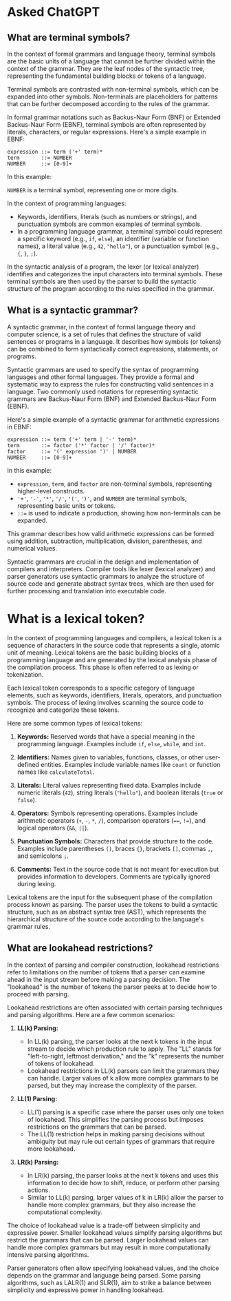 # Asked ChatGPT
## What are terminal symbols?

In the context of formal grammars and language theory, terminal symbols are the basic units of a language that cannot be further divided within the context of the grammar. They are the leaf nodes of the syntactic tree, representing the fundamental building blocks or tokens of a language.

Terminal symbols are contrasted with non-terminal symbols, which can be expanded into other symbols. Non-terminals are placeholders for patterns that can be further decomposed according to the rules of the grammar.

In formal grammar notations such as Backus-Naur Form (BNF) or Extended Backus-Naur Form (EBNF), terminal symbols are often represented by literals, characters, or regular expressions. Here's a simple example in EBNF:

```ebnf
expression ::= term ('+' term)*
term       ::= NUMBER
NUMBER     ::= [0-9]+
```

In this example:

 `NUMBER` is a terminal symbol, representing one or more digits.

In the context of programming languages:

- Keywords, identifiers, literals (such as numbers or strings), and punctuation symbols are common examples of terminal symbols.
- In a programming language grammar, a terminal symbol could represent a specific keyword (e.g., `if`, `else`), an identifier (variable or function names), a literal value (e.g., `42`, `"hello"`), or a punctuation symbol (e.g., `{`, `}`, `;`).

In the syntactic analysis of a program, the lexer (or lexical analyzer) identifies and categorizes the input characters into terminal symbols. These terminal symbols are then used by the parser to build the syntactic structure of the program according to the rules specified in the grammar.

## What is a syntactic grammar?
A syntactic grammar, in the context of formal language theory and computer science, is a set of rules that defines the structure of valid sentences or programs in a language. It describes how symbols (or tokens) can be combined to form syntactically correct expressions, statements, or programs.

Syntactic grammars are used to specify the syntax of programming languages and other formal languages. They provide a formal and systematic way to express the rules for constructing valid sentences in a language. Two commonly used notations for representing syntactic grammars are Backus-Naur Form (BNF) and Extended Backus-Naur Form (EBNF).

Here's a simple example of a syntactic grammar for arithmetic expressions in EBNF:

```ebnf
expression ::= term ('+' term | '-' term)*
term       ::= factor ('*' factor | '/' factor)*
factor     ::= '(' expression ')' | NUMBER
NUMBER     ::= [0-9]+
```

In this example:

- `expression`, `term`, and `factor` are non-terminal symbols, representing higher-level constructs.
- `'+'`, `'-'`, `'*'`, `'/'`, `'('`, `')'`, and `NUMBER` are terminal symbols, representing basic units or tokens.
- `::=` is used to indicate a production, showing how non-terminals can be expanded.

This grammar describes how valid arithmetic expressions can be formed using addition, subtraction, multiplication, division, parentheses, and numerical values.

Syntactic grammars are crucial in the design and implementation of compilers and interpreters. Compiler tools like lexer (lexical analyzer) and parser generators use syntactic grammars to analyze the structure of source code and generate abstract syntax trees, which are then used for further processing and translation into executable code.


# What is a lexical token?
In the context of programming languages and compilers, a lexical token is a sequence of characters in the source code that represents a single, atomic unit of meaning. Lexical tokens are the basic building blocks of a programming language and are generated by the lexical analysis phase of the compilation process. This phase is often referred to as lexing or tokenization.

Each lexical token corresponds to a specific category of language elements, such as keywords, identifiers, literals, operators, and punctuation symbols. The process of lexing involves scanning the source code to recognize and categorize these tokens.

Here are some common types of lexical tokens:

1. **Keywords:** Reserved words that have a special meaning in the programming language. Examples include `if`, `else`, `while`, and `int`.

2. **Identifiers:** Names given to variables, functions, classes, or other user-defined entities. Examples include variable names like `count` or function names like `calculateTotal`.

3. **Literals:** Literal values representing fixed data. Examples include numeric literals (`42`), string literals (`"hello"`), and boolean literals (`true` or `false`).

4. **Operators:** Symbols representing operations. Examples include arithmetic operators (`+`, `-`, `*`, `/`), comparison operators (`==`, `!=`), and logical operators (`&&`, `||`).

5. **Punctuation Symbols:** Characters that provide structure to the code. Examples include parentheses `()`, braces `{}`, brackets `[]`, commas `,`, and semicolons `;`.

6. **Comments:** Text in the source code that is not meant for execution but provides information to developers. Comments are typically ignored during lexing.

Lexical tokens are the input for the subsequent phase of the compilation process known as parsing. The parser uses the tokens to build a syntactic structure, such as an abstract syntax tree (AST), which represents the hierarchical structure of the source code according to the language's grammar rules.

## What are lookahead restrictions?
In the context of parsing and compiler construction, lookahead restrictions refer to limitations on the number of tokens that a parser can examine ahead in the input stream before making a parsing decision. The "lookahead" is the number of tokens the parser peeks at to decide how to proceed with parsing.

Lookahead restrictions are often associated with certain parsing techniques and parsing algorithms. Here are a few common scenarios:

1. **LL(k) Parsing:**
   - In LL(k) parsing, the parser looks at the next k tokens in the input stream to decide which production rule to apply. The "LL" stands for "left-to-right, leftmost derivation," and the "k" represents the number of tokens of lookahead.
   - Lookahead restrictions in LL(k) parsers can limit the grammars they can handle. Larger values of k allow more complex grammars to be parsed, but they may increase the complexity of the parser.

2. **LL(1) Parsing:**
   - LL(1) parsing is a specific case where the parser uses only one token of lookahead. This simplifies the parsing process but imposes restrictions on the grammars that can be parsed.
   - The LL(1) restriction helps in making parsing decisions without ambiguity but may rule out certain types of grammars that require more lookahead.

3. **LR(k) Parsing:**
   - In LR(k) parsing, the parser looks at the next k tokens and uses this information to decide how to shift, reduce, or perform other parsing actions.
   - Similar to LL(k) parsing, larger values of k in LR(k) allow the parser to handle more complex grammars, but they also increase the computational complexity.

The choice of lookahead value is a trade-off between simplicity and expressive power. Smaller lookahead values simplify parsing algorithms but restrict the grammars that can be parsed. Larger lookahead values can handle more complex grammars but may result in more computationally intensive parsing algorithms.

Parser generators often allow specifying lookahead values, and the choice depends on the grammar and language being parsed. Some parsing algorithms, such as LALR(1) and SLR(1), aim to strike a balance between simplicity and expressive power in handling lookahead.
